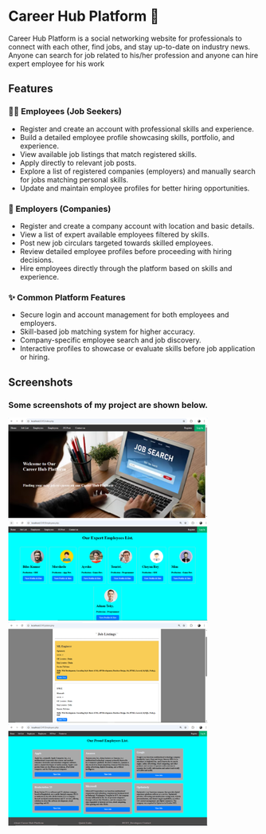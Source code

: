 # Career Hub Platform 🚀
Career Hub Platform is a social networking website for professionals to connect with each other, find jobs, and stay up-to-date on industry news. Anyone can search for job related to his/her profession and anyone can hire expert employee for his work

## Features
### 👨‍💼 Employees (Job Seekers)
   - Register and create an account with professional skills and experience.
   - Build a detailed employee profile showcasing skills, portfolio, and experience.
   - View available job listings that match registered skills.
   - Apply directly to relevant job posts.
   - Explore a list of registered companies (employers) and manually search for jobs matching personal skills.
   - Update and maintain employee profiles for better hiring opportunities.

### 🏢 Employers (Companies)
   - Register and create a company account with location and basic details.
   - View a list of expert available employees filtered by skills.
   - Post new job circulars targeted towards skilled employees.
   - Review detailed employee profiles before proceeding with hiring decisions.
   - Hire employees directly through the platform based on skills and experience.
     
### ✨ Common Platform Features
   - Secure login and account management for both employees and employers.
   - Skill-based job matching system for higher accuracy.
   - Company-specific employee search and job discovery.
   - Interactive profiles to showcase or evaluate skills before job application or hiring.

## Screenshots
### Some screenshots of my project are shown below.
<img src="ReadMeImage/Home.PNG" alt="Career Hub" width="400"/> <img src="ReadMeImage/employees.PNG" alt="Employees" width="400"/>
<img src="ReadMeImage/joblist.png" alt="Joblist" width="400"/> <img src="ReadMeImage/employers.PNG" alt="Employers" width="400"/>
